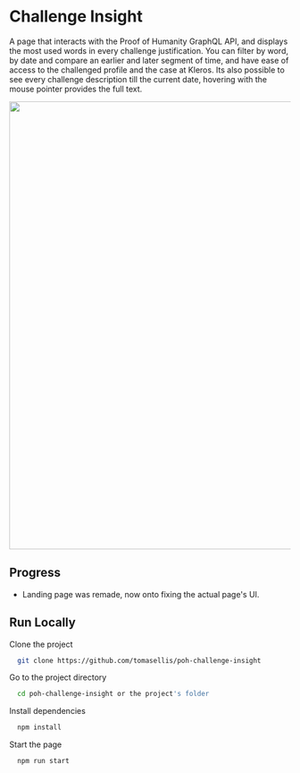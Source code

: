 # Challenge Insight

A page that interacts with the Proof of Humanity GraphQL API, and displays the most used words in every challenge justification. You can filter by word, by date and compare an earlier and later segment of time, and have ease of access to the challenged profile and the case at Kleros. Its also possible to see every challenge description till the current date, hovering with the mouse pointer provides the full text.

<img src="https://user-images.githubusercontent.com/62409308/131289708-0291e412-8a8a-4dcf-ac8a-a5d823bb073d.png" width="800">

## Progress

- Landing page was remade, now onto fixing the actual page's UI.

## Run Locally

Clone the project

```bash
  git clone https://github.com/tomasellis/poh-challenge-insight
```

Go to the project directory

```bash
  cd poh-challenge-insight or the project's folder
```

Install dependencies

```bash
  npm install
```

Start the page

```bash
  npm run start
```
